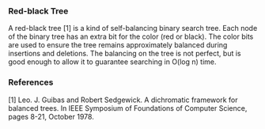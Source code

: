 ### Red-black Tree

A red-black tree [1] is a kind of self-balancing binary search tree. Each node of the binary tree has an extra bit for the color (red or black). The color bits are used to ensure the tree remains approximately balanced during insertions and deletions. The balancing on the tree is not perfect, but is good enough to allow it to guarantee searching in O(log n) time.

### References

[1] Leo. J. Guibas and Robert Sedgewick. A dichromatic framework for balanced trees. In IEEE Symposium of Foundations of Computer Science, pages 8-21, October 1978.
